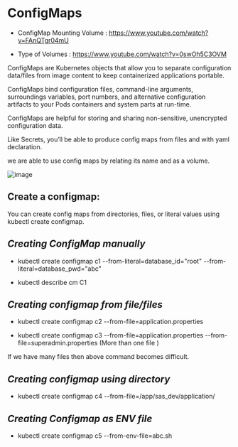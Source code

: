 # ConfigMaps

* ConfigMap Mounting Volume : https://www.youtube.com/watch?v=FAnQTgr04mU

* Type of Volumes : https://www.youtube.com/watch?v=0swOh5C3OVM

ConfigMaps are Kubernetes objects that allow you to separate configuration data/files from image content to keep containerized applications portable.

ConfigMaps bind configuration files, command-line arguments, surroundings variables, port numbers, and alternative configuration artifacts to your Pods containers and system parts at run-time.

ConfigMaps are helpful for storing and sharing non-sensitive, unencrypted configuration data. 

Like Secrets, you’ll be able to produce config maps from files and with yaml declaration.

we are able to use config maps by relating its name and as a volume.

![image](https://user-images.githubusercontent.com/63234624/145948897-6bb5e0f0-43e1-4d43-a37e-a64abc9f2987.png)

## Create a configmap:

You can create config maps from directories, files, or literal values using kubectl create configmap.

## _Creating ConfigMap manually_

* kubectl create configmap c1 --from-literal=database_id="root" --from-literal=database_pwd="abc"

* kubectl describe cm C1

## _Creating configmap from file/files_

* kubectl create configmap c2 --from-file=application.properties

* kubectl create configmap c3 --from-file=application.properties --from-file=superadmin.properties (More than one file )

If we have many files then above command becomes difficult. 

## _Creating configmap using directory_

* kubectl create configmap c4 --from-file=/app/sas_dev/application/

## _Creating Configmap as ENV file_

* kubectl create configmap c5 --from-env-file=abc.sh
